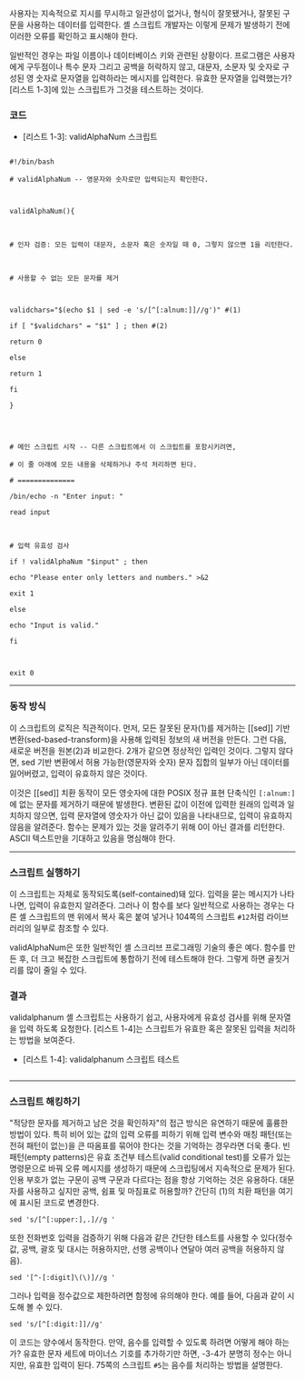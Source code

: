 

사용자는 지속적으로 지시를 무시하고 일관성이 없거나, 형식이 잘못됐거나, 잘못된 구문을 사용하는 데이터를 입력한다. 셸 스크립트 개발자는 이렇게 문제가 발생하기 전에 이러한 오류를 확인하고 표시해야 한다.

일반적인 경우는 파일 이름이나 데이터베이스 키와 관련된 상황이다. 프로그램은 사용자에게 구두점이나 특수 문자 그리고 공백을 허락하지 않고, 대문자, 소문자 및 숫자로 구성된 영 숫자로 문자열을 입력하라는 메시지를 입력한다. 유효한 문자열을 입력했는가? [리스트 1-3]에 있는 스크립트가 그것을 테스트하는 것이다.

### 코드

- [리스트 1-3]: validAlphaNum 스크립트

```shell

#!/bin/bash

# validAlphaNum -- 영문자와 숫자로만 입력되는지 확인한다.

  

validAlphaNum(){

  

# 인자 검증: 모든 입력이 대문자, 소문자 혹은 숫자일 때 0, 그렇지 않으면 1을 리턴한다.

  

# 사용할 수 없는 모든 문자를 제거

  

validchars="$(echo $1 | sed -e 's/[^[:alnum:]]//g')" #(1)

if [ "$validchars" = "$1" ] ; then #(2)

return 0

else

return 1

fi

}

  
  

# 메인 스크립트 시작 -- 다른 스크립트에서 이 스크립트를 포함시키려면,

# 이 줄 아래에 모든 내용을 삭제하거나 주석 처리하면 된다.

# ==============

/bin/echo -n "Enter input: "

read input

  

# 입력 유효성 검사

if ! validAlphaNum "$input" ; then

echo "Please enter only letters and numbers." >&2

exit 1

else

echo "Input is valid."

fi

  

exit 0
```

---

### 동작 방식

이 스크립트의 로직은 직관적이다. 먼저, 모든 잘못된 문자(1)를 제거하는 [[sed]] 기반 변환(sed-based-transform)을 사용해 입력된 정보의 새 버전을 만든다. 그런 다음, 새로운 버전을 원본(2)과 비교한다. 2개가 같으면 정상적인 입력인 것이다. 그렇지 않다면, sed 기반 변환에서 허용 가능한(영문자와 숫자) 문자 집합의 일부가 아닌 데이터를 잃어버렸고, 입력이 유효하지 않은 것이다.

이것은 [[sed]] 치환 동작이 모든 영숫자에 대한 POSIX 정규 표현 단축식인 `[:alnum:]`에 없는 문자를 제거하기 때문에 발생한다. 변환된 값이 이전에 입력한 원래의 입력과 일치하지 않으면, 입력 문자열에 영숫자가 아닌 값이 있음을 나타내므로, 입력이 유효하지 않음을 알려준다. 함수는 문제가 있는 것을 알려주기 위해 0이 아닌 결과를 리턴한다. ASCII 텍스트만을 기대하고 있음을 명심해야 한다.


---

### 스크립트 실행하기

이 스크립트는 자체로 동작되도록(self-contained)돼 있다. 입력을 묻는 메시지가 나타나면, 입력이 유효한지 알려준다. 그러나 이 함수를 보다 일반적으로 사용하는 경우는 다른 셸 스크립트의 맨 위에서 복사 혹은 붙여 넣거나 104쪽의 스크립트 `#12`처럼 라이브러리의 일부로 참조할 수 있다.

validAlphaNum은 또한 일반적인 셸 스크리브 프로그래밍 기술의 좋은 예다. 함수를 만든 후, 더 크고 복잡한 스크립트에 통합하기 전에 테스트해야 한다. 그렇게 하면 골칫거리를 많이 줄일 수 있다.


### 결과

validalphanum 셸 스크립트는 사용하기 쉽고, 사용자에게 유효성 검사를 위해 문자열을 입력 하도록 요청한다. [리스트 1-4]는 스크립트가 유효한 혹은 잘못된 입력을 처리하는 방법을 보여준다.


- [리스트 1-4]: validalphanum 스크립트 테스트
```shell

```



---
### 스크립트 해킹하기

"적당한 문자를 제거하고 남은 것을 확인하자"의 접근 방식은 유연하기 때문에 훌륭한 방법이 있다. 특히 비어 있는 값의 입력 오류를 피하기 위해 입력 변수와 매칭 패턴(또는 전혀 패턴이 없는)을 큰 따옴표를 묶어야 한다는 것을 기억하는 경우라면 더욱 좋다. 빈 패턴(empty patterns)은 유효 조건부 테스트(valid conditional test)를 오류가 있는 명령문으로 바꿔 오류 메시지를 생성하기 때문에 스크립팅에서 지속적으로 문제가 된다. 인용 부호가 없는 구문이 공백 구문과 다르다는 점을 항상 기억하는 것은 유용하다. 대문자를 사용하고 싶지만 공백, 쉼표 및 마침표로 허용할까? 간단히 (1)의 치환 패턴을 여기에 표시된 코드로 변경한다.

```shell
sed 's/[^[:upper:],.]//g '
```

또한 전화번호 입력을 검증하기 위해 다음과 같은 간단한 테스트를 사용할 수 있다(정수값, 공백, 괄호 및 대시는 허용하지만, 선행 공백이나 연달아 여러 공백을 허용하지 않음).
```shell
sed '[^-[:digit]\(\)]//g '
```

그러나 입력을 정수값으로 제한하려면 함정에 유의해야 한다. 예를 들어, 다음과 같이 시도해 볼 수 있다.

```shell
sed 's/[^[:digit:]]//g'
```

이 코드는 양수에서 동작한다. 만약, 음수를 입력할 수 있도록 하려면 어떻게 해야 하는가? 유효한 문자 세트에 마이너스 기호를 추가하기만 하면, -3-4가 분명히 정수는 아니지만, 유효한 입력이 된다. 75쪽의 스크립트 `#5`는 음수를 처리하는 방법을 설명한다.
